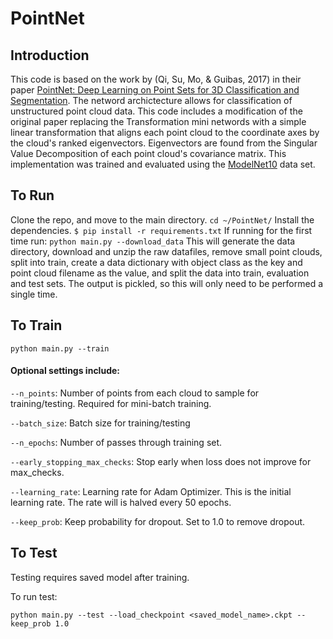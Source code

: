 # PointNet

## Introduction

This code is based on the work by (Qi, Su, Mo, & Guibas, 2017) in their paper [PointNet: Deep Learning on Point Sets for 3D Classification and Segmentation](https://arxiv.org/abs/1612.00593). The netword archictecture allows for classification of unstructured point cloud data. This code includes a modification of the original paper replacing the Transformation mini networds with a simple linear transformation that aligns each point cloud to the coordinate axes by the cloud's ranked eigenvectors. Eigenvectors are found from the Singular Value Decomposition of each point cloud's covariance matrix. This implementation was trained and evaluated using the [ModelNet10](http://3dshapenets.cs.princeton.edu/) data set.

## To Run

Clone the repo, and move to the main directory.
`cd ~/PointNet/`
Install the dependencies.
`$ pip install -r requirements.txt`
If running for the first time run:
`python main.py --download_data`
This will generate the data directory, download and unzip the raw datafiles, remove small point clouds, split into train, create a data dictionary with object class as the key and point cloud filename as the value, and split the data into train, evaluation and test sets. The output is pickled, so this will only need to be performed a single time.

## To Train

`python main.py --train`

#### Optional settings include:

`--n_points`: Number of points from each cloud to sample for training/testing. Required for mini-batch training.

`--batch_size`: Batch size for training/testing

`--n_epochs`: Number of passes through training set.

`--early_stopping_max_checks`: Stop early when loss does not improve for max_checks.

`--learning_rate`: Learning rate for Adam Optimizer. This is the initial learning rate. The rate will is halved every 50 epochs.

`--keep_prob`: Keep probability for dropout. Set to 1.0 to remove dropout.

## To Test

Testing requires saved model after training. 

To run test:

`python main.py --test --load_checkpoint <saved_model_name>.ckpt --keep_prob 1.0`
